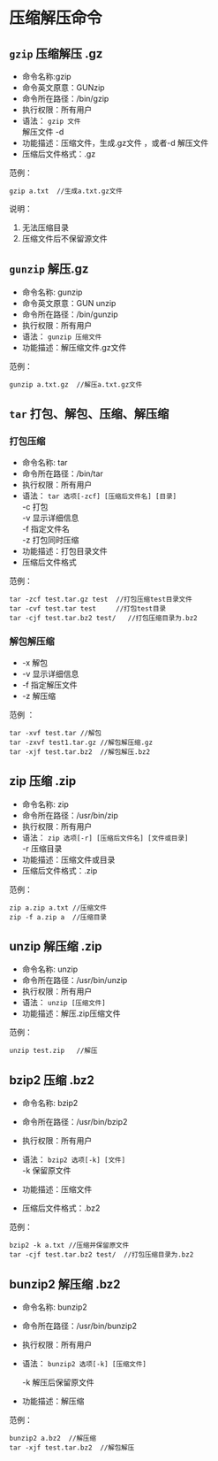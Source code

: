 # 压缩解压命令

## `gzip`  压缩解压 .gz

- 命令名称:gzip 
- 命令英文原意：GUNzip  
- 命令所在路径：/bin/gzip  
- 执行权限：所有用户
- 语法： `gzip 文件`   
  解压文件 -d  
- 功能描述：压缩文件，生成.gz文件 ，或者-d 解压文件 
- 压缩后文件格式：.gz  

范例：

    gzip a.txt  //生成a.txt.gz文件

说明：  
1. 无法压缩目录  
2. 压缩文件后不保留源文件  

## `gunzip`  解压.gz

- 命令名称: gunzip 
- 命令英文原意：GUN unzip    
- 命令所在路径：/bin/gunzip  
- 执行权限：所有用户
- 语法： `gunzip 压缩文件`    
- 功能描述：解压缩文件.gz文件     

范例：  

    gunzip a.txt.gz  //解压a.txt.gz文件

## `tar` 打包、解包、压缩、解压缩

### 打包压缩

- 命令名称: tar   
- 命令所在路径：/bin/tar  
- 执行权限：所有用户
- 语法： `tar 选项[-zcf] [压缩后文件名] [目录]`    
  -c 打包  
  -v 显示详细信息  
  -f 指定文件名  
  -z 打包同时压缩
- 功能描述：打包目录文件     
- 压缩后文件格式  

范例：

    tar -zcf test.tar.gz test  //打包压缩test目录文件  
    tar -cvf test.tar test     //打包test目录  
    tar -cjf test.tar.bz2 test/   //打包压缩目录为.bz2

### 解包解压缩
- -x 解包  
- -v 显示详细信息
- -f 指定解压文件
- -z 解压缩

范例 ：

    tar -xvf test.tar //解包
    tar -zxvf test1.tar.gz //解包解压缩.gz  
    tar -xjf test.tar.bz2  //解包解压.bz2  

## zip 压缩 .zip  

- 命令名称: zip   
- 命令所在路径：/usr/bin/zip    
- 执行权限：所有用户
- 语法： `zip 选项[-r] [压缩后文件名] [文件或目录]`    
  -r 压缩目录  
- 功能描述：压缩文件或目录       
- 压缩后文件格式：.zip  

范例：  

    zip a.zip a.txt //压缩文件  
    zip -f a.zip a  //压缩目录

## unzip 解压缩 .zip  
- 命令名称: unzip   
- 命令所在路径：/usr/bin/unzip    
- 执行权限：所有用户
- 语法： `unzip [压缩文件]`     
- 功能描述：解压.zip压缩文件  

范例：  

    unzip test.zip   //解压

## bzip2 压缩  .bz2  
- 命令名称: bzip2   
- 命令所在路径：/usr/bin/bzip2    
- 执行权限：所有用户
- 语法： `bzip2 选项[-k] [文件]`      
  -k 保留原文件

- 功能描述：压缩文件         
- 压缩后文件格式：.bz2  

范例：  

    bzip2 -k a.txt //压缩并保留原文件  
    tar -cjf test.tar.bz2 test/  //打包压缩目录为.bz2

## bunzip2 解压缩  .bz2  
- 命令名称: bunzip2   
- 命令所在路径：/usr/bin/bunzip2    
- 执行权限：所有用户
- 语法： `bunzip2 选项[-k] [压缩文件]`  
      
  -k 解压后保留原文件

- 功能描述：解压缩             

范例：
   
    bunzip2 a.bz2  //解压缩
    tar -xjf test.tar.bz2  //解包解压